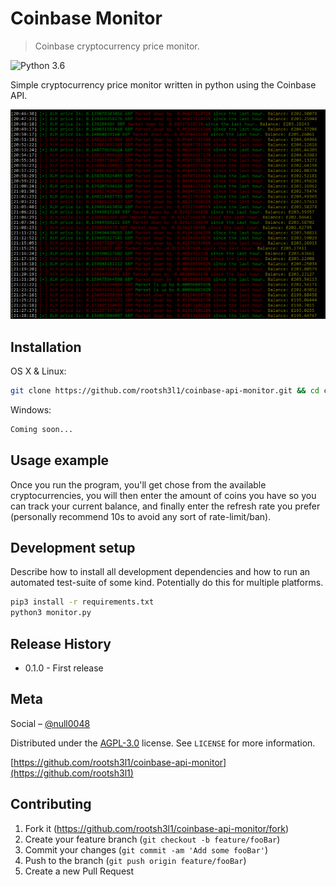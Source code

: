 
# Coinbase Monitor
> Coinbase cryptocurrency price monitor.

![Python 3.6](https://img.shields.io/badge/python-3.6-blue.svg)

Simple cryptocurrency price monitor written in python using the Coinbase API.

![](unknown.png)

## Installation

OS X & Linux:

```sh
git clone https://github.com/rootsh3l1/coinbase-api-monitor.git && cd coinbase-api-monitor
```

Windows:

```sh
Coming soon...
```

## Usage example

Once you run the program, you'll get chose from the available cryptocurrencies, you will then enter the amount of coins you have so you can track your current balance, and finally enter the refresh rate you prefer (personally recommend 10s to avoid any sort of rate-limit/ban).


## Development setup

Describe how to install all development dependencies and how to run an automated test-suite of some kind. Potentially do this for multiple platforms.

```sh
pip3 install -r requirements.txt
python3 monitor.py
```

## Release History


* 0.1.0 - First release
## Meta

Social – [@null0048](https://twitter.com/null0048)

Distributed under the [AGPL-3.0](https://github.com/rootsh3l1/coinbase-api-monitor/blob/main/LICENSE) license. See ``LICENSE`` for more information.

[https://github.com/rootsh3l1/coinbase-api-monitor](https://github.com/rootsh3l1)

## Contributing

1. Fork it (<https://github.com/rootsh3l1/coinbase-api-monitor/fork>)
2. Create your feature branch (`git checkout -b feature/fooBar`)
3. Commit your changes (`git commit -am 'Add some fooBar'`)
4. Push to the branch (`git push origin feature/fooBar`)
5. Create a new Pull Request
